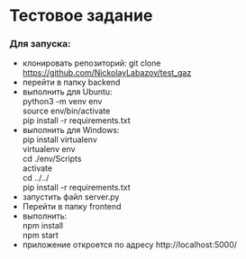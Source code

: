 
# Тестовое задание

### Для запуска: 
* клонировать репозиторий: git clone https://github.com/NickolayLabazov/test_gaz 
* перейти в папку backend
* выполнить для Ubuntu:  
  python3 -m venv env  
  source env/bin/activate  
  pip install -r requirements.txt
* выполнить для Windows:   
  pip install virtualenv  
  virtualenv env   
  cd ./env/Scripts  
  activate  
  cd ../../      
  pip install -r requirements.txt  
* запустить файл server.py  
* Перейти в папку frontend
* выполнить:  
  npm install  
  npm start  
* приложение откроется по адресу http://localhost:5000/


